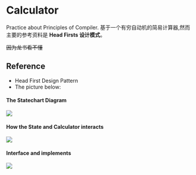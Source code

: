 # Calculator
Practice about Principles of Compiler.
基于一个有穷自动机的简易计算器,然而主要的参考资料是 **Head Firsts 设计模式**。

~~因为龙书看不懂~~

## Reference
* Head First Design Pattern
* The picture below:

#### The Statechart Diagram 

![](http://7xread.com1.z0.glb.clouddn.com/5baa6762-f248-4b5e-bf29-ab448810d070)

#### How the State and Calculator interacts

![](http://7xread.com1.z0.glb.clouddn.com/7fa03ff6-1d52-4a6d-aae4-4f12bb73221b)

#### Interface and implements

![](http://7xread.com1.z0.glb.clouddn.com/0f20ba58-2015-425f-9336-edf803fb3cf7)
